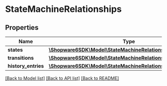 # StateMachineRelationships

## Properties
Name | Type | Description | Notes
------------ | ------------- | ------------- | -------------
**states** | [**\Shopware6SDK\Model\StateMachineRelationshipsStates**](StateMachineRelationshipsStates.md) |  | [optional] 
**transitions** | [**\Shopware6SDK\Model\StateMachineRelationshipsTransitions**](StateMachineRelationshipsTransitions.md) |  | [optional] 
**history_entries** | [**\Shopware6SDK\Model\StateMachineRelationshipsHistoryEntries**](StateMachineRelationshipsHistoryEntries.md) |  | [optional] 

[[Back to Model list]](../../README.md#documentation-for-models) [[Back to API list]](../../README.md#documentation-for-api-endpoints) [[Back to README]](../../README.md)

